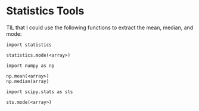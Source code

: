 # Statistics Tools

TIL that I could use the following functions to extract the mean, median, and mode:

```
import statistics

statistics.mode(<array>)

import numpy as np

np.mean(<array>)
np.median(array)

import scipy.stats as sts

sts.mode(<array>)
```
